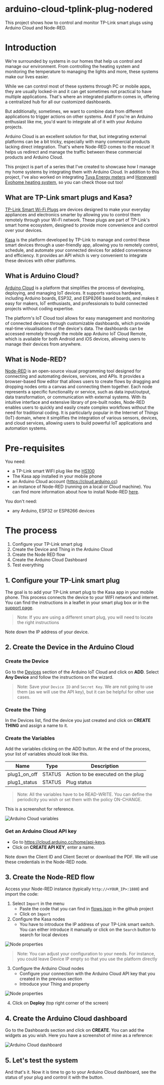 arduino-cloud-tplink-plug-nodered
===================================

This project shows how to control and monitor TP-Link smart plugs using Arduino Cloud and Node-RED.

# Introduction
We're surrounded by systems in our homes that help us control and manage our environment. From controlling the heating system and monitoring the temperature to managing the lights and more, these systems make our lives easier. 

While we can control most of these systems through PC or mobile apps, they are usually locked-in and it can get sometimes not practical to have multiple applications. That's where an integrated platform comes in, offering a centralized hub for all our customized dashboards.

But additionally, sometimes, we want to combine data from different applications to trigger actions on other systems. And if you're an Arduino enthusiast like me, you'd want to integrate all of it with your Arduino projects. 

Arduino Cloud is an excellent solution for that, but integrating external platforms can be a bit tricky, especially with many commercial products lacking direct integration. That's where Node-RED comes to the rescue! It helps us redirect and manage the traffic between these commercial products and Arduino Cloud. 

This project is part of a series that I've created to showcase how I manage my home systems by integrating them with Arduino Cloud. In addition to this project, I've also worked on integrating [Tuya Energy meters](https://github.com/dbduino-prjs/arduino-cloud-tuya-energy-nodered) and [Honeywell Evohome heating system](https://github.com/dbduino-prjs/arduino-cloud-evohome-nodered), so you can check those out too! 

## What are TP-Link smart plugs and Kasa?
[TP-Link Smart Wi-Fi Plugs](https://www.tp-link.com/es/home-networking/smart-plug/) are devices designed to make your everyday appliances and electronics smarter by allowing you to control them remotely through your Wi-Fi network. These plugs are part of TP-Link's smart home ecosystem, designed to provide more convenience and control over your devices. 

[Kasa](https://www.tp-link.com/es/kasa-smart/kasa.html) is the platform developed by TP-Link to manage and control these smart devices through a user-friendly app, allowing you to remotely control, schedule, and automate your connected devices for added convenience and efficiency. It provides an API which is very convenient to integrate these devices with other platforms.

## What is Arduino Cloud?
[Arduino Cloud](https://cloud.arduino.cc) is a platform that simplifies the process of developing, deploying, and managing IoT devices. It supports various hardware, including Arduino boards, ESP32, and ESP8266 based boards, and makes it easy for makers, IoT enthusiasts, and professionals to build connected projects without coding expertise. 

The platform's IoT Cloud tool allows for easy management and monitoring of connected devices through customizable dashboards, which provide real-time visualisations of the device's data. The dashboards can be accessed remotely through the mobile app Arduino IoT Cloud Remote, which is available for both Android and iOS devices, allowing users to manage their devices from anywhere.

## What is Node-RED?
[Node-RED](https://nodered.org/) is an open-source visual programming tool designed for connecting and automating devices, services, and APIs. It provides a browser-based flow editor that allows users to create flows by dragging and dropping nodes onto a canvas and connecting them together. Each node represents a specific functionality or service, such as data input/output, data transformation, or communication with external systems. With its intuitive interface and extensive library of pre-built nodes, Node-RED enables users to quickly and easily create complex workflows without the need for traditional coding. It is particularly popular in the Internet of Things (IoT) domain, where it simplifies the integration of various sensors, devices, and cloud services, allowing users to build powerful IoT applications and automation systems.

# Pre-requisites
You need:
* a TP-Link smart WIFI plug like the [HS100](https://www.tp-link.com/es/home-networking/smart-plug/hs100/)
* The Kasa app installed in your mobile phone
* an Arduino Cloud account (https://cloud.arduino.cc)
* an instance of Node-RED (running on a local or Cloud machine). You can find more information about how to install Node-RED [here](https://nodered.org/docs/getting-started/local).

You don't need:
* any Arduino, ESP32 or ESP8266 devices

# The process 
1. Configure your TP-Link smart plug 
2. Create the Device and Thing in the Arduino Cloud
3. Create the Node RED flow 
4. Create the Arduino Cloud Dashboard 
5. Test everything 

## 1. Configure your TP-Link smart plug
The goal is to add your TP-Link smart plug to the Kasa app in your mobile phone. This process connects the device to your WIFI network and internet. 
You can find the instructions in a leaflet in your smart plug box or in the [support page](https://www.tp-link.com/es/support/download/hs100/).

> Note: If you are using a different smart plug, you will need to locate the right instructions

Note down the IP address of your device.

## 2. Create the Device in the Arduino Cloud
### Create the Device 
Go to the [Devices](https://create.arduino.cc/iot/devices) section of the Arduino IoT Cloud and click on **ADD**. 
Select **Any Device** and follow the instructions on the wizard.

> Note: Save your `Device ID` and `Secret Key`. We are not going to use them (as we will use the API key), but it can be helpful for other use cases.

### Create the Thing 
In the Devices list, find the device you just created and click on **CREATE THING** and assign a name to it.

### Create the Variables 
Add the variables clicking on the ADD button. At the end of the process, your list of variables should look like this.

| Name                | Type       | Description |
|---------------------|------------|-------------|
| plug1_on_off        | STATUS     | Action to be executed on the plug |
| plug1_status        | STATUS     | Plug status |

> Note: All the variables have to be READ-WRITE. You can define the periodicity you wish or set them with the policy ON-CHANGE.

This is a screenshot for reference.

![Arduino Cloud variables](assets/TPLink-plug-variables.png)

### Get an Arduino Cloud API key
- Go to https://cloud.arduino.cc/home/api-keys.
- Click on **CREATE API KEY**, enter a name.

Note down the Client ID and Client Secret or download the PDF. We will use these credentials in the Node-RED node.

## 3. Create the Node-RED flow
Access your Node-RED instance (typically `http://<YOUR_IP>:1880`) and import the code:
1. Select `Import` in the menu
   - Paste the code that you can find in [flows.json](https://raw.githubusercontent.com/dbduino-prjs/arduino-cloud-tplink-plug-nodered/master/flow.json) in the github project
   - Click on `Import`
2. Configure the Kasa nodes 
   - You have to introduce the IP address of your TP-Link smart switch. You can either introduce it manually or click on the `Search` button to search for local devices

![Node properties](assets/Node-RED-Kasa-property-node.png)

> Note: You can adjust your configuration to your needs. For instance, you could leave Device IP empty so that you use the platform directly

3. Configure the Arduino Cloud nodes
   - Configure your connection with the Arduino Cloud API key that you created in the previous section  
   - Introduce your Thing and property

![Node properties](assets/Node-RED-Arduino_Cloud-property-node.png)

4. Click on **Deploy** (top right corner of the screen)

## 4. Create the Arduino Cloud dashboard
Go to the Dashboards section and click on **CREATE**. 
You can add the widgets as you wish. Here you have a screenshot of mine as a reference:

![Arduino Cloud dashboard](assets/TPLink-plug-Arduino_Cloud-dashboard.png)

## 5. Let's test the system
And that's it.
Now it is time to go to your Arduino Cloud dashboard, see the status of your plug and control it with the button.
